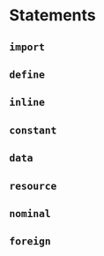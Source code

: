 # Statements

## `import`

## `define`

## `inline`

## `constant`

## `data`

## `resource`

## `nominal`

## `foreign`
